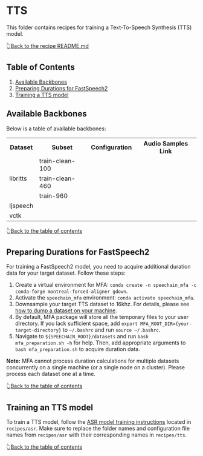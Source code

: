 # TTS

This folder contains recipes for training a Text-To-Speech Synthesis (TTS) model.

👆[Back to the recipe README.md](https://github.com/ahclab/SpeeChain/tree/main/recipes#recipes-folder-of-the-speechain-toolkit)

## Table of Contents
1. [Available Backbones](https://github.com/ahclab/SpeeChain/tree/main/recipes/tts#available-backbones)
2. [Preparing Durations for FastSpeech2](https://github.com/ahclab/SpeeChain/tree/main/recipes/tts#preparing-durations-for-fastspeech2)
3. [Training a TTS model](https://github.com/ahclab/SpeeChain/tree/main/recipes/tts#training-a-tts-model)

## Available Backbones
Below is a table of available backbones:
<table>
	<tr>
	    <th>Dataset</th>
	    <th>Subset</th>
	    <th>Configuration</th>
	    <th>Audio Samples Link</th> 
	</tr>
	<tr>
	    <td rowspan="3">libritts</td>
	    <td>train-clean-100</td>
	    <td></td>
	    <td>  </td>
	</tr>
	<tr>
	    <td>train-clean-460</td>
        <td></td>
	    <td>  </td>
	</tr>
	<tr>
	    <td>train-960</td>
	    <td></td>
	    <td>  </td>
	</tr>
    <tr>
	    <td rowspan="1">ljspeech</td>
	    <td></td>
	    <td></td>
	    <td>  </td>
	</tr>
    <tr>
	    <td rowspan="1">vctk</td>
	    <td></td>
	    <td></td>
	    <td>  </td>
	</tr>
</table>

👆[Back to the table of contents](https://github.com/ahclab/SpeeChain/tree/main/recipes/tts#table-of-contents)

## Preparing Durations for FastSpeech2
For training a FastSpeech2 model, you need to acquire additional duration data for your target dataset. 
Follow these steps:
1. Create a virtual environment for MFA: `conda create -n speechain_mfa -c conda-forge montreal-forced-aligner gdown`.
2. Activate the `speechain_mfa` environment: `conda activate speechain_mfa`.
3. Downsample your target TTS dataset to 16khz. For details, please see [how to dump a dataset on your machine](https://github.com/ahclab/SpeeChain/tree/main/datasets#how-to-dump-a-dataset-on-your-machine).
4. By default, MFA package will store all the temporary files to your user directory. If you lack sufficient space, add `export MFA_ROOT_DIR={your-target-directory}` to `~/.bashrc` and run `source ~/.bashrc`.
5. Navigate to `${SPEECHAIN_ROOT}/datasets` and run `bash mfa_preparation.sh -h` for help. Then, add appropriate arguments to `bash mfa_preparation.sh` to acquire duration data.

**Note:** MFA cannot process duration calculations for multiple datasets concurrently on a single machine (or a single node on a cluster). 
Please process each dataset one at a time.

👆[Back to the table of contents](https://github.com/ahclab/SpeeChain/tree/main/recipes/tts#table-of-contents)

## Training an TTS model
To train a TTS model, follow the [ASR model training instructions](https://github.com/ahclab/SpeeChain/tree/main/recipes/asr#training-an-asr-model) located in `recipes/asr`. 
Make sure to replace the folder names and configuration file names from `recipes/asr` with their corresponding names in `recipes/tts`.

👆[Back to the table of contents](https://github.com/ahclab/SpeeChain/tree/main/recipes/tts#table-of-contents)
